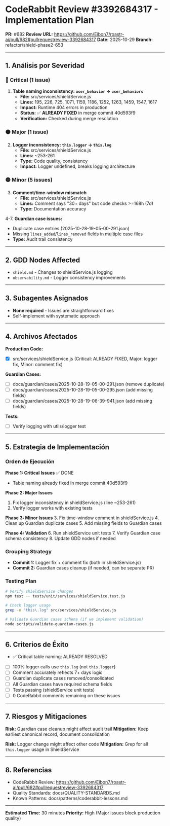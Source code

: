 # CodeRabbit Review #3392684317 - Implementation Plan

**PR:** #682
**Review URL:** https://github.com/Eibon7/roastr-ai/pull/682#pullrequestreview-3392684317
**Date:** 2025-10-29
**Branch:** refactor/shield-phase2-653

---

## 1. Análisis por Severidad

### 🔴 Critical (1 issue)

1. **Table naming inconsistency: `user_behavior` → `user_behaviors`**
   - **File:** src/services/shieldService.js
   - **Lines:** 195, 226, 725, 1071, 1159, 1186, 1252, 1263, 1459, 1547, 1617
   - **Impact:** Runtime 404 errors in production
   - **Status:** ✅ **ALREADY FIXED** in merge commit 40d593f9
   - **Verification:** Checked during merge resolution

### 🟠 Major (1 issue)

2. **Logger inconsistency: `this.logger` → `this.log`**
   - **File:** src/services/shieldService.js
   - **Lines:** ~253-261
   - **Type:** Code quality, consistency
   - **Impact:** Logger undefined, breaks logging architecture

### 🟡 Minor (5 issues)

3. **Comment/time-window mismatch**
   - **File:** src/services/shieldService.js
   - **Lines:** Comment says "30+ days" but code checks >=168h (7d)
   - **Type:** Documentation accuracy

4-7. **Guardian case issues:**
   - Duplicate case entries (2025-10-28-19-05-00-291.json)
   - Missing `lines_added`/`lines_removed` fields in multiple case files
   - **Type:** Audit trail consistency

---

## 2. GDD Nodes Affected

- `shield.md` - Changes to shieldService.js logging
- `observability.md` - Logger consistency improvements

---

## 3. Subagentes Asignados

- **None required** - Issues are straightforward fixes
- Self-implement with systematic approach

---

## 4. Archivos Afectados

**Production Code:**
- [x] src/services/shieldService.js (Critical: ALREADY FIXED, Major: logger fix, Minor: comment fix)

**Guardian Cases:**
- [ ] docs/guardian/cases/2025-10-28-19-05-00-291.json (remove duplicate)
- [ ] docs/guardian/cases/2025-10-28-19-05-00-295.json (add missing fields)
- [ ] docs/guardian/cases/2025-10-28-19-06-39-941.json (add missing fields)

**Tests:**
- [ ] Verify logging with utils/logger test

---

## 5. Estrategia de Implementación

### Orden de Ejecución

**Phase 1: Critical Issues** ✅ DONE
- Table naming already fixed in merge commit 40d593f9

**Phase 2: Major Issues**
1. Fix logger inconsistency in shieldService.js (line ~253-261)
2. Verify logger works with existing tests

**Phase 3: Minor Issues**
3. Fix time-window comment in shieldService.js
4. Clean up Guardian duplicate cases
5. Add missing fields to Guardian cases

**Phase 4: Validation**
6. Run shieldService unit tests
7. Verify Guardian case schema consistency
8. Update GDD nodes if needed

### Grouping Strategy

- **Commit 1:** Logger fix + comment fix (both in shieldService.js)
- **Commit 2:** Guardian cases cleanup (if needed, can be separate PR)

### Testing Plan

```bash
# Verify shieldService changes
npm test -- tests/unit/services/shieldService.test.js

# Check logger usage
grep -n "this\.log" src/services/shieldService.js

# Validate Guardian cases schema (if we implement validation)
node scripts/validate-guardian-cases.js
```

---

## 6. Criterios de Éxito

- ✅ Critical table naming: ALREADY RESOLVED
- [ ] 100% logger calls use `this.log` (not `this.logger`)
- [ ] Comment accurately reflects 7+ days logic
- [ ] Guardian duplicate cases removed/consolidated
- [ ] All Guardian cases have required schema fields
- [ ] Tests passing (shieldService unit tests)
- [ ] 0 CodeRabbit comments remaining on these issues

---

## 7. Riesgos y Mitigaciones

**Risk:** Guardian case cleanup might affect audit trail
**Mitigation:** Keep earliest canonical record, document consolidation

**Risk:** Logger change might affect other code
**Mitigation:** Grep for all `this.logger` usage in ShieldService

---

## 8. Referencias

- CodeRabbit Review: https://github.com/Eibon7/roastr-ai/pull/682#pullrequestreview-3392684317
- Quality Standards: docs/QUALITY-STANDARDS.md
- Known Patterns: docs/patterns/coderabbit-lessons.md

---

**Estimated Time:** 30 minutes
**Priority:** High (Major issues block production quality)
